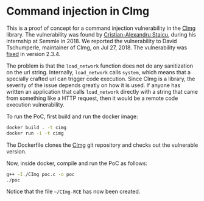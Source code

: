 # Command injection in CImg

This is a proof of concept for a command injection vulnerability in the [CImg](http://cimg.eu/) library. The vulnerability was found by [Cristian-Alexandru Staicu](https://www.linkedin.com/in/crstaicu/), during his internship at Semmle in 2018. We reported the vulnerability to David Tschumperle, maintainer of CImg, on Jul 27, 2018. The vulnerability was [fixed](https://github.com/dtschump/CImg/commit/5ce7a426b77f814973e56182a0e76a2b04904146) in version 2.3.4.

The problem is that the `load_network` function does not do any sanitization on the url string. Internally, `load_network` calls `system`, which means that a specially crafted url can trigger code execution. Since CImg is a library, the severity of the issue depends greatly on how it is used. If anyone has written an application that calls `load_network` directly with a string that came from something like a HTTP request, then it would be a remote code execution vulnerability.

To run the PoC, first build and run the docker image:

```bash
docker build . -t cimg
docker run -i -t cimg
```

The Dockerfile clones the [CImg](https://framagit.org/dtschump/CImg.git) git repository and checks out the vulnerable version.

Now, inside docker, compile and run the PoC as follows:

```bash
g++ -I./CImg poc.c -o poc
./poc
```

Notice that the file `~/CImg-RCE` has now been created.
